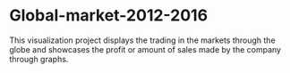 # Global-market-2012-2016
This visualization project displays the trading in the markets through the globe and showcases the profit or amount of sales made by the company through graphs.
